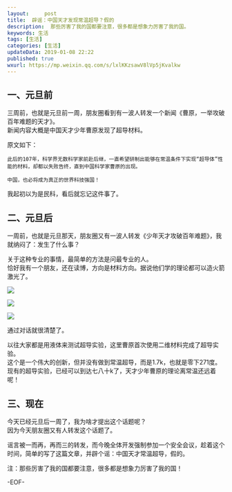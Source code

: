 ```yaml
---   
layout:     post  
title:  辟谣：中国天才发现常温超导？假的
description:  那些厉害了我的国都要注意，很多都是想象力厉害了我的国。  
keywords: 生活  
tags: [生活]    
categories: [生活]  
updateData: 2019-01-08 22:22  
published: true   
wxurl: https://mp.weixin.qq.com/s/lxlKKzsawV8lVp5jKvalkw  
---  
```



## 一、元旦前

三周前，也就是元旦前一周，朋友圈看到有一波人转发一个新闻《曹原，一举攻破百年难题的天才》。  
新闻内容大概是中国天才少年曹原发现了超导材料。  


原文如下：  


    此后的107年，科学界无数科学家前赴后继，一直希望研制出能够在常温条件下实现“超导体”性能的材料，却都以失败告终，直到中国科学家曹原的出现。
   
    中国，也必将成为真正的世界科技强国！


我起初以为是民科，看后就忘记这件事了。


## 二、元旦后  



一周前，也就是元旦那天，朋友圈又有一波人转发《少年天才攻破百年难题》，我就纳闷了：发生了什么事？  


关于这种专业的事情，最简单的方法是问最专业的人。  
恰好我有一个朋友，还在读博，方向是材料方向。据说他们学的理论都可以造火箭激光了。  


![](//res2019.tiankonguse.com/images/2019/01/44eb5b77196568b5a0917c869e04e61d.jpg)  


![](//res2019.tiankonguse.com/images/2019/01/f079e0134b234bfa067e6fb08da623a7.jpg)  


![](//res2019.tiankonguse.com/images/2019/01/16a1468c68fe4c7e14569207d234a880.jpg)  


通过对话就很清楚了。  


以往大家都是用液体来测试超导实验，这里曹原首次使用二维材料完成了超导实验。  
这个是一个伟大的创新，但并没有做到常温超导，而是1.7k，也就是零下271度。  
现有的超导实验，已经可以到达七八十k了，天才少年曹原的理论离常温还远着呢！  


## 三、现在  


今天已经元旦后一周了，我为啥才提出这个话题呢？  
因为今天朋友圈又有人转发这个话题了。  


谣言被一而再，再而三的转发，而今晚全体开发强制参加一个安全会议，趁着这个时间，简单的写了这篇文章，并辟个谣：中国天才常温超导，假的。  


注：那些厉害了我的国都要注意，很多都是想象力厉害了我的国！  


-EOF-  




